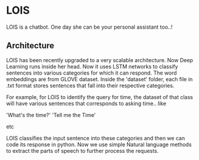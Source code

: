 # LOIS

LOIS is a chatbot. One day she can be your personal assistant too..!

## Architecture

LOIS has been recently upgraded to a very scalable architecture. Now Deep Learning runs inside her head. 
Now it uses LSTM networks to classify sentences into various categories for which it can respond. The word embeddings are from GLOVE dataset.
Inside the 'dataset' folder, each file in .txt format stores sentences that fall into their respective categories.

For example, for LOIS to identify the query for time, the dataset of that class will have various sentences that corresponds to asking
time.. like

'What's the time?'
'Tell me the Time'
 
 etc
 
 LOIS classifies the input sentence into these categories and then we can code its response in python. Now we use simple Natural language 
 methods to extract the parts of speech to further process the requests.
